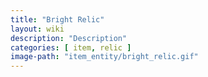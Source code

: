 ```yaml
---
title: "Bright Relic"
layout: wiki
description: "Description"
categories: [ item, relic ]
image-path: "item_entity/bright_relic.gif"
---
```

